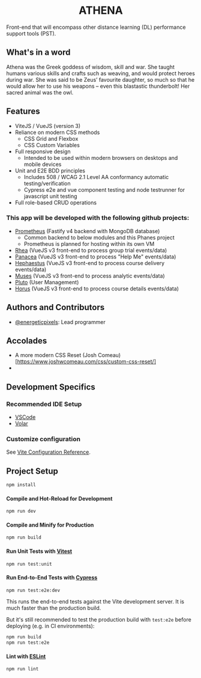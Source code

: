 # <center>ATHENA</center>

Front-end that will encompass other distance learning (DL) performance support tools (PST).

## What's in a word

Athena was the Greek goddess of wisdom, skill and war. She taught humans various skills and crafts such as weaving, and would protect heroes during war. She was said to be Zeus’ favourite daughter, so much so that he would allow her to use his weapons – even this blastastic thunderbolt! Her sacred animal was the owl. 

## Features

- ViteJS / VueJS (version 3)
- Reliance on modern CSS methods
  - CSS Grid and Flexbox
  - CSS Custom Variables 
- Full responsive design
  - Intended to be used within modern browsers on desktops and mobile devices
- Unit and E2E BDD principles
  - Includes 508 / WCAG 2.1 Level AA conformancy automatic testing/verification
  - Cypress e2e and vue component testing and node testrunner for javascript unit testing
- Full role-based CRUD operations

### This app will be developed with the following github projects:

- [Prometheus]() (Fastify v4 backend with MongoDB database)
  - Common backend to below modules and this Phanes project
  - Prometheus is planned for hosting within its own VM
- [Rhea]() (VueJS v3 front-end to process group trial events/data)
- [Panacea]() (VueJS v3 front-end to process "Help Me" events/data)
- [Hephaestus]() (VueJS v3 front-end to process course delivery events/data)
- [Muses]() (VueJS v3 front-end to process analytic events/data)
- [Pluto]() (User Management)
- [Horus]() (VueJS v3 front-end to process course details events/data)

## Authors and Contributors

- [@energeticpixels](https://github.com/EnergeticPixels): Lead programmer

## Accolades
- A more modern CSS Reset (Josh Comeau)[https://www.joshwcomeau.com/css/custom-css-reset/]
- 

## Development Specifics

### Recommended IDE Setup

- [VSCode](https://code.visualstudio.com/)
- [Volar](https://marketplace.visualstudio.com/items?itemName=Vue.volar) 

### Customize configuration

See [Vite Configuration Reference](https://vitejs.dev/config/).

## Project Setup

```sh
npm install
```

#### Compile and Hot-Reload for Development

```sh
npm run dev
```

#### Compile and Minify for Production

```sh
npm run build
```

#### Run Unit Tests with [Vitest](https://vitest.dev/)

```sh
npm run test:unit
```

#### Run End-to-End Tests with [Cypress](https://www.cypress.io/)

```sh
npm run test:e2e:dev
```

This runs the end-to-end tests against the Vite development server.
It is much faster than the production build.

But it's still recommended to test the production build with `test:e2e` before deploying (e.g. in CI environments):

```sh
npm run build
npm run test:e2e
```

#### Lint with [ESLint](https://eslint.org/)

```sh
npm run lint
```


